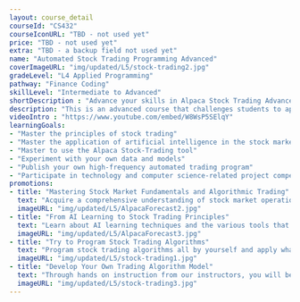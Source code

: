 ```yaml
---
layout: course_detail
courseId: "CS432"
courseIconURL: "TBD - not used yet"
price: "TBD - not used yet"
extra: "TBD - a backup field not used yet"
name: "Automated Stock Trading Programming Advanced"
coverImageURL: "img/updated/L5/stock-trading2.jpg"
gradeLevel: "L4 Applied Programming"
pathway: "Finance Coding"
skillLevel: "Intermediate to Advanced"
shortDescription : "Advance your skills in Alpaca Stock Trading Advanced by exploring the forefront of computer applications: Artificial Intelligence and Algorithmic Trading."
description: "This is an advanced course that challenges students to apply the knowledge gained in the first course by refining their algorithms through real-time competition in every class session. Throughout the course, students will strive to craft optimal trading algorithms, engaging in a dynamic journey of skill enhancement."
videoIntro : "https://www.youtube.com/embed/W8WsP5SElqY"
learningGoals:
- "Master the principles of stock trading"
- "Master the application of artificial intelligence in the stock market"
- "Master to use the Alpaca Stock-Trading tool"
- "Experiment with your own data and models"
- "Publish your own high-frequency automated trading program"
- "Participate in technology and computer science-related project competitions"
promotions:
- title: "Mastering Stock Market Fundamentals and Algorithmic Trading"
  text: "Acquire a comprehensive understanding of stock market operations, delve into the intricacies of buying and selling stocks, and elevate your expertise in the realm of algorithmic trading."
  imageURL: "img/updated/L5/AlpacaForecast2.jpg"
- title: "From AI Learning to Stock Trading Principles"
  text: "Learn about AI learning techniques and the various tools that programmers can use to succeed in the stock market. Experiment with your own data and algorithmic models and see what you can acheive."
  imageURL: "img/updated/L5/AlpacaForecast3.jpg"
- title: "Try to Program Stock Trading Algorithms"
  text: "Program stock trading algorithms all by yourself and apply what you have learned about AI in practice."
  imageURL: "img/updated/L5/stock-trading1.jpg"
- title: "Develop Your Own Trading Algorithm Model"
  text: "Through hands on instruction from our instructors, you will be able to program and build some advanced trading algorithm models for real-world use that can trade in the real stock market."
  imageURL: "img/updated/L5/stock-trading3.jpg"
---
```

